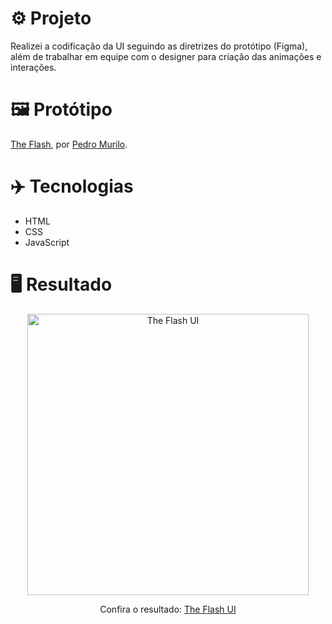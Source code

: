 # ⚙️ Projeto
Realizei a codificação da UI seguindo as diretrizes do protótipo (Figma), além de trabalhar em equipe com o designer para criação das animações e interações. 

# 🖼 Protótipo
<a href="https://www.figma.com/file/b1P3HAnsUnRARIFYQnCDcG/the-flash?node-id=0%3A1">The Flash</a>, por <a href="https://dribbble.com/pedromurilo">Pedro Murilo</a>.

# ✈️ Tecnologias
- HTML
- CSS
- JavaScript

# 🖥️ Resultado
<div align="center">
  <img alt="The Flash UI" src="https://i.imgur.com/BNVmTJJ.png" width="450px">
  <p>Confira o resultado: <a href="https://flash-ui-ruuuff.netlify.app/">The Flash UI</a></p>
</div>
